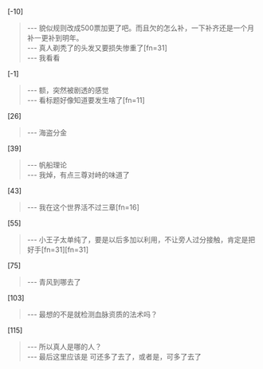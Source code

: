 
[-10] 
>--- 貌似规则改成500票加更了吧。而且欠的怎么补，一下补齐还是一个月补一更补到明年。<br>
>--- 真人剃秃了的头发又要损失惨重了[fn=31]<br>
>--- 我看看<br>

[-1] 
>--- 额，突然被剧透的感觉<br>
>--- 看标题好像知道要发生啥了[fn=11]<br>

[26] 
>--- 海盗分金<br>

[39] 
>--- 帆船理论<br>
>--- 我焯，有点三尊对峙的味道了<br>

[43] 
>--- 我在这个世界活不过三章[fn=16]<br>

[55] 
>--- 小王子太单纯了，要是以后多加以利用，不让旁人过分接触，肯定是把好手[fn=31][fn=31]<br>

[75] 
>--- 青风到哪去了<br>

[103] 
>--- 最想的不是就检测血脉资质的法术吗？<br>

[115] 
>--- 所以真人是哪的人？<br>
>--- 最后这里应该是  可还多了去了，或者是，可多了去了<br>
